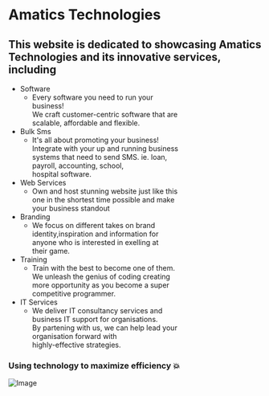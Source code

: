 # Amatics Technologies

## This website is dedicated to showcasing Amatics Technologies and its innovative services, including 
- Software
  - Every software you need to run your<br>business!<br>We craft customer-centric software that are
  <br>scalable,
  affordable and flexible.
- Bulk Sms
  - It's all about promoting your business!<br>
    Integrate with your up and running business<br>
    systems that need to send SMS. ie. loan, <br>payroll, accounting, school, <br>hospital
    software.
- Web Services
  - Own and host stunning website just like this<br>one in the shortest time possible and make<br>
                your business standout
- Branding
  - We focus on different takes on brand<br>identity,inspiration and information for<br>anyone who is
  interested in exelling at  <br> their
  game.
- Training
  - Train with the best to become one of them.<br>We unleash the genius of coding creating <br> more
  opportunity as you become a super <br>
  competitive programmer.
- IT Services
  - We deliver IT consultancy services and <br>business IT support for organisations. <br> By partening with
  us, we can help lead your <br>
  organisation forward with <br> highly-effective
  strategies.

### Using technology to maximize efficiency :boom:
![Image](https://github.com/user-attachments/assets/a7315d2d-b2f2-4da5-942a-c661cd8e9fc8)
